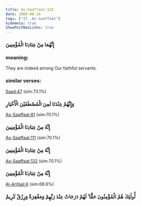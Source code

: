 ```yaml
---
title: As-Saaffaat:122
date: 2009-08-16
tags: ["37 .As-Saaffaat"]
hidemeta: true 
ShowPostNavLinks: true 
---
```

### إِنَّهُمَا مِنْ عِبَادِنَا الْمُؤْمِنِينَ
### meaning: 
They are indeed among Our faithful servants.
### similar verses: 

[Saad:47](/38/47) (sim:73.1%)

### وَإِنَّهُمْ عِنْدَنَا لَمِنَ الْمُصْطَفَيْنَ الْأَخْيَارِ

[As-Saaffaat:81](/37/81) (sim:70.1%)

### إِنَّهُ مِنْ عِبَادِنَا الْمُؤْمِنِينَ

[As-Saaffaat:111](/37/111) (sim:70.1%)

### إِنَّهُ مِنْ عِبَادِنَا الْمُؤْمِنِينَ

[As-Saaffaat:132](/37/132) (sim:70.1%)

### إِنَّهُ مِنْ عِبَادِنَا الْمُؤْمِنِينَ

[Al-Anfaal:4](/8/4) (sim:68.6%)

### أُولَٰئِكَ هُمُ الْمُؤْمِنُونَ حَقًّا ۚ لَهُمْ دَرَجَاتٌ عِنْدَ رَبِّهِمْ وَمَغْفِرَةٌ وَرِزْقٌ كَرِيمٌ
